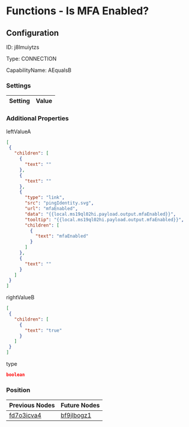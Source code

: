 # Functions - Is MFA Enabled?
## Configuration
ID:  j8lmuiytzs

Type: CONNECTION 

CapabilityName: AEqualsB

### Settings
| Setting | Value  |
| :------------------------ | ---------------------------------------- |
 




### Additional Properties
leftValueA
 ```json 
[
  {
    "children": [
      {
        "text": ""
      },
      {
        "text": ""
      },
      {
        "type": "link",
        "src": "pingIdentity.svg",
        "url": "mfaEnabled",
        "data": "{{local.ms19ql02hi.payload.output.mfaEnabled}}",
        "tooltip": "{{local.ms19ql02hi.payload.output.mfaEnabled}}",
        "children": [
          {
            "text": "mfaEnabled"
          }
        ]
      },
      {
        "text": ""
      }
    ]
  }
]
```


rightValueB
 ```json 
[
  {
    "children": [
      {
        "text": "true"
      }
    ]
  }
]
```


type
 ```json 
boolean
```




### Position
| Previous Nodes | Future Nodes |
| :------------- | ------------ |
| [fd7o3icva4](./fd7o3icva4.md) | [bf9jlbogz1](./bf9jlbogz1.md) |
